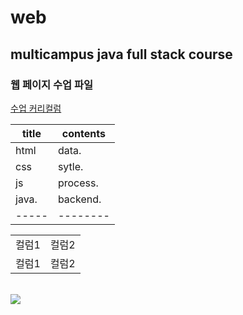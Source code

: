 # web
## multicampus java full stack course
### 웹 페이지 수업 파일
<a href="https://docs.google.com/spreadsheets/d/1HG_dOJp-P5N16dK5TnKN7ECE8K1BvNeQz3_8bXNce9w/edit#gid=89749885">수업 커리컬럼</a> <br>

| title | contents |
| ----- | -------- |
| html  | data.    |
| css   | sytle.   |
| js    | process. |
| java. | backend. |
| ----- | -------- |

<table>
  <tr><td>컬럼1</td><td>컬럼2</td></tr>
  <tr><td>컬럼1</td><td>컬럼2</td></tr>
</table>

<br>
<img src="https://event.multicampus.com/backend/images/promotion/PR010149/pc/visual-06.png">

